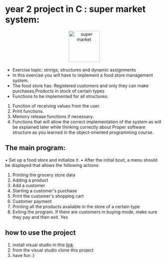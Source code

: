 # year 2 project in C : super market system:
</p>
<div align="center">
 <img alt="super market" height="100px" src="https://miro.medium.com/v2/resize:fit:1400/1*gsAx5C0V-Aj2e87pkzRkKg.jpeg">
</div>


* Exercise topic: strings, structures and dynamic assignments
* In this exercise you will have to implement a food store management system.
* The food store has: Registered customers and only they can make purchases,Products in stock of certain types
* Functions to be implemented for all structures:
1. Function of receiving values ​​from the user.
2. Print functions.
3. Memory release functions if necessary.
4. Functions that will allow the correct implementation of the system as will be explained later while thinking correctly about
Proper software structure as you learned in the object-oriented programming course.

## The main program:
• Set up a food store and initialize it.
• After the initial boot, a menu should be displayed that allows the following actions:
1. Printing the grocery store data
2. Adding a product
3. Add a customer
4. Starting a customer's purchase
5. Print the customer's shopping cart
6. Customer payment
7. Printing all the products available in the store of a certain type
8. Exiting the program. If there are customers in buying mode, make sure they pay and then exit. Yes

## how to use the project 
1. install visual studio in this [link](https://visualstudio.microsoft.com/downloads/)
2. from the visual studio clone this project
3. have fun :)
